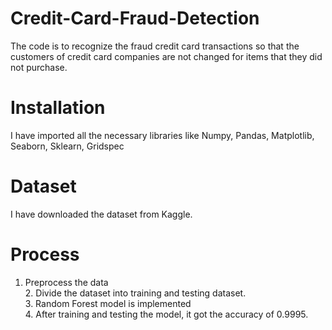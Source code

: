# Credit-Card-Fraud-Detection
The code is to recognize the fraud credit card transactions so that the customers of credit card companies are not changed for items that they did not purchase.

# Installation
I have imported all the necessary libraries like
 Numpy, Pandas, Matplotlib, Seaborn, Sklearn, Gridspec
 
# Dataset
I have downloaded the dataset from Kaggle.
  
# Process
1. Preprocess the data <br> 2. Divide the dataset into training and testing dataset. <br> 3. Random Forest model is implemented <br> 4. After training and testing the model, it got the accuracy of 0.9995. 
